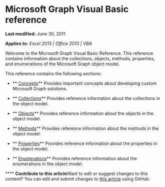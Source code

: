 
# Microsoft Graph Visual Basic reference

 **Last modified:** June 30, 2011

 _**Applies to:** Excel 2013 | Office 2013 | VBA_

Welcome to the Microsoft Graph Visual Basic Reference. This reference contains information about the collections, objects, methods, properties, and enumerations of the Microsoft Graph object model.

This reference contains the following sections:


-  ** [Concepts](http://msdn.microsoft.com/library/50f314f5-5d34-f2c7-3b11-8595082f6fcd%28Office.15%29.aspx)** Provides important concepts about developing custom Microsoft Graph solutions.
    
-  ** [Collections](41ffa11c-a12e-7ee6-cb3a-6af1fdb67d12.md)** Provides reference information about the collections in the object model.
    
-  ** [Objects](4c29adab-f32d-ed69-af08-2b74de5eb807.md)** Provides reference information about the objects in the object model.
    
-  ** [Methods](d421f11f-e2f4-efb7-fa51-c0255c0e37c8.md)** Provides reference information about the methods in the object model.
    
-  ** [Properties](8cb6a0e5-76e9-89fd-ca96-9b7ff4cefe0d.md)** Provides reference information about the properties in the object model.
    
-  ** [Enumerations](069c9a0f-0f51-ba87-2e83-8f8db63ad656.md)** Provides reference information about the enumerations in the object model.
    


****   **Contribute to this article**Want to edit or suggest changes to this content? You can edit and submit changes to  [this article](https://github.com/jhershey00/VBA_Excel_Test/OpenXMLCon/articles/86a03877-8263-6280-a54d-68219b03c20b.md) using GitHub.

